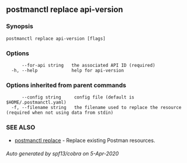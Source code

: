 ## postmanctl replace api-version



### Synopsis



```
postmanctl replace api-version [flags]
```

### Options

```
      --for-api string   the associated API ID (required)
  -h, --help             help for api-version
```

### Options inherited from parent commands

```
      --config string     config file (default is $HOME/.postmanctl.yaml)
  -f, --filename string   the filename used to replace the resource (required when not using data from stdin)
```

### SEE ALSO

* [postmanctl replace](postmanctl_replace.md)	 - Replace existing Postman resources.

###### Auto generated by spf13/cobra on 5-Apr-2020
